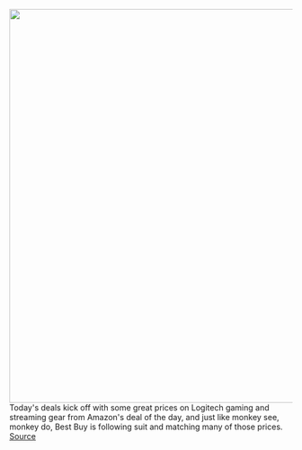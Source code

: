 <img src='https://cdn.vox-cdn.com/thumbor/KjUp8Y9_nioOl4OKvq6nuMAQcyo=/0x0:2040x1360/1200x800/filters:focal(857x517:1183x843)/cdn.vox-cdn.com/uploads/chorus_image/image/70905006/akrales_211109_4870_0299.0.jpg' width='700px' /><br/>
Today's deals kick off with some great prices on Logitech gaming and streaming gear from Amazon's deal of the day, and just like monkey see, monkey do, Best Buy is following suit and matching many of those prices.
<a href='https://www.theverge.com/good-deals/2022/5/24/23139388/logitech-gaming-g435-headset-g-pro-mouse-streamcam-samsung-m8-monitor-irobot-roomba-i7-deal-sale'> Source <a/>